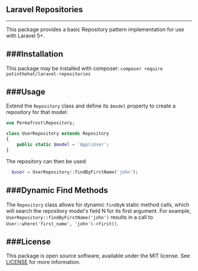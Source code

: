 ## Laravel Repositories ##
---

This package provides a basic Repository pattern implementation for use with Laravel 5+.

###Installation
---

This package may be installed with composer:
  `composer require patinthehat/laravel-repositories`


###Usage
---

Extend the `Repository` class and define its `$model` property to create a repository for that model:
```php
use Permafrost\Repository;

class UserRepository extends Repository
{
    public static $model = 'App\\User';
}
```

The repository can then be used:

```php
  $user = UserRepository::findByFirstName('john');
```

###Dynamic Find Methods
---

The `Repository` class allows for dynamic `findByN` static method calls, which will search the repository model's field N for its first argument.
For example, `UserRepository::findByFirstName('john')` results in a call to `User::where('first_name', 'john')->first()`.


###License
---

This package is open source software, available under the MIT license. See [LICENSE](LICENSE) for more information.